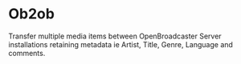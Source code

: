 Ob2ob
===========

Transfer multiple media items between OpenBroadcaster Server installations retaining metadata ie Artist, Title, Genre, Language and comments.
